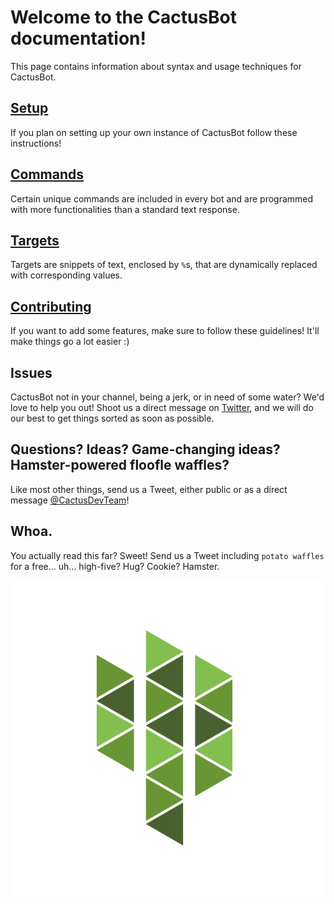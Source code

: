 # Welcome to the CactusBot documentation!
This page contains information about syntax and usage techniques for CactusBot.
## [Setup](setup.md)
If you plan on setting up your own instance of CactusBot follow these instructions!

## [Commands](commands.md)
Certain unique commands are included in every bot and are programmed with
more functionalities than a standard text response.

## [Targets](targets.md)
Targets are snippets of text, enclosed by `%`s, that are dynamically
replaced with corresponding values.

## [Contributing](contributing.md)
If you want to add some features, make sure to
follow these guidelines! It'll make things go a lot easier :)

## Issues
CactusBot not in your channel, being a jerk, or in need of some water?
We'd love to help you out! Shoot us a direct message on
[Twitter](https://twitter.com/CactusDevTeam), and we will do our best to get
things sorted as soon as possible.

## Questions? Ideas? Game-changing ideas? Hamster-powered floofle waffles?
Like most other things, send us a Tweet, either public or as a direct message
[@CactusDevTeam](https://twitter.com/CactusDevTeam)!

## Whoa.
You actually read this far? Sweet! Send us a Tweet including `potato waffles`
for a free... uh... high-five? Hug? Cookie? Hamster.

![cactus.png](cactus.png)
